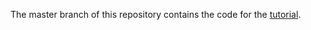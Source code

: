 The master branch of this repository contains the code for the
[tutorial](http://whittle.github.com/node-coffee-heroku-tutorial).
